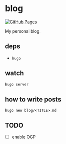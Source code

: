 # blog

[![GitHub Pages](https://github.com/diohabara/diohabara.github.io/actions/workflows/gh-pages.yml/badge.svg)](https://github.com/diohabara/diohabara.github.io/actions/workflows/gh-pages.yml)

My personal blog.

## deps

- `hugo`

## watch

```sh
hugo server
```

## how to write posts

```shell
hugo new blog/<TITLE>.md
```

## TODO

- [ ] enable OGP
